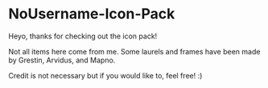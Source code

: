 # NoUsername-Icon-Pack

Heyo, thanks for checking out the icon pack!

Not all items here come from me. Some laurels and frames have been made by Grestin, Arvidus, and Mapno.

Credit is not necessary but if you would like to, feel free! :)